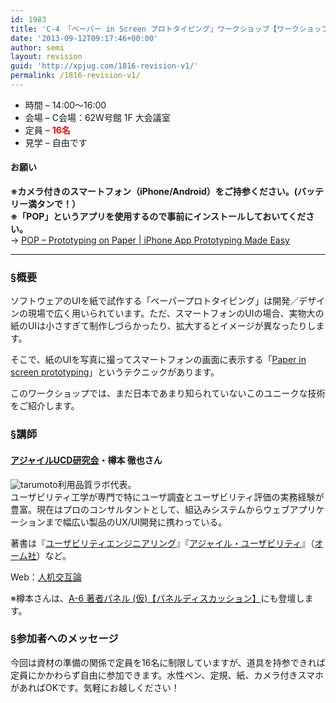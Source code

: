 ```yaml
---
id: 1983
title: 'C-4 「ペーパー in Screen プロトタイピング」ワークショップ【ワークショップ】'
date: '2013-09-12T09:17:46+00:00'
author: semi
layout: revision
guid: 'http://xpjug.com/1816-revision-v1/'
permalink: /1816-revision-v1/
---
```


- 時間 – 14:00〜16:00
- 会場 – C会場：62W号館 1F 大会議室
- 定員 – <span style="color:red; font-weight:bold;">16名</span>
- 見学 – 自由です

#### お願い

<span style="font-weight:bold;">※カメラ付きのスマートフォン（iPhone/Android）をご持参ください。(バッテリー満タンで！）  
※「POP」というアプリを使用するので事前にインストールしておいてください。  
</span> → [POP – Prototyping on Paper | iPhone App Prototyping Made Easy](http://popapp.in/)

---

### §概要

ソフトウェアのUIを紙で試作する「ペーパープロトタイピング」は開発／デザインの現場で広く用いられています。ただ、スマートフォンのUIの場合、実物大の紙のUIは小さすぎて制作しづらかったり、拡大するとイメージが異なったりします。

そこで、紙のUIを写真に撮ってスマートフォンの画面に表示する「[Paper in screen prototyping](http://uxmag.com/articles/paper-in-screen-prototyping)」というテクニックがあります。

このワークショップでは、まだ日本であまり知られていないこのユニークな技術をご紹介します。

### §講師

#### [アジャイルUCD研究会](https://sites.google.com/site/agileucdja/)・樽本 徹也さん

![tarumoto](http://xpjug.com/wp-content/uploads/2013/07/tarumoto.jpg)利用品質ラボ代表。  
ユーザビリティ工学が専門で特にユーザ調査とユーザビリティ評価の実務経験が豊富。現在はプロのコンサルタントとして、組込みシステムからウェブアプリケーションまで幅広い製品のUX/UI開発に携わっている。

著書は『[ユーザビリティエンジニアリング](http://www.amazon.co.jp/dp/4274201449/)』『[アジャイル・ユーザビリティ](http://www.amazon.co.jp/dp/4274211606/)』（[オーム社](http://www.ohmsha.co.jp/)）など。

Web：[人机交互論](http://www.usablog.jp/)

※樽本さんは、[A-6 著者パネル (仮)【パネルディスカッション】](http://xpjug.com/xp2013-contents-a6/)にも登壇します。

### §参加者へのメッセージ

今回は資材の準備の関係で定員を16名に制限していますが、道具を持参できれば定員にかかわらず自由に参加できます。水性ペン、定規、紙、カメラ付きスマホがあればOKです。気軽にお越しください！